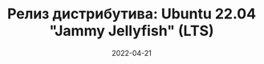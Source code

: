 ---
layout: post
title: "Релиз дистрибутива: Ubuntu 22.04 \"Jammy Jellyfish\" (LTS)"
date: 2022-04-21   
---